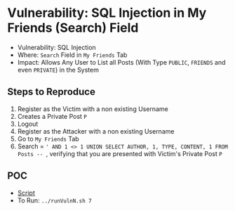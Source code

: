 # Vulnerability: SQL Injection in My Friends (Search) Field

- Vulnerability: SQL Injection
- Where: `Search` Field in `My Friends` Tab
- Impact: Allows Any User to List all Posts (With Type `PUBLIC`, `FRIENDS` and even `PRIVATE`) in the System

## Steps to Reproduce
1. Register as the Victim with a non existing Username
2. Creates a Private Post `P`
3. Logout
4. Register as the Attacker with a non existing Username
5. Go to `My Friends` Tab
6. Search = `' AND 1 <> 1 UNION SELECT AUTHOR, 1, TYPE, CONTENT, 1 FROM Posts -- `, verifying that you are presented with Victim's Private Post `P`

## POC
- [Script](./Exploit.py)
- To Run: `../runVulnN.sh 7`
